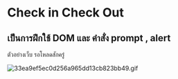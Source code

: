 # Check in Check Out
## เป็นการฝึกใช้ DOM และ คำสั่ง prompt , alert

<p>ตัวอย่างเว็บ รอโหลดสักครู่</p>
<img src="https://www.img.in.th/images/33ea9ef5ec0d256a965dd13cb823bb49.gif" alt="33ea9ef5ec0d256a965dd13cb823bb49.gif" border="0">



